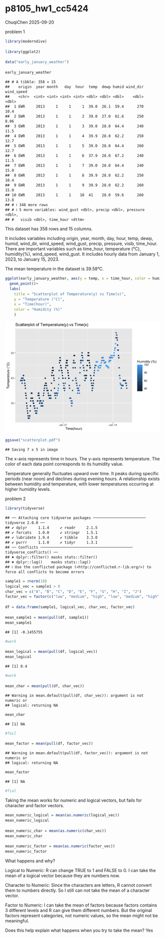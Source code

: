p8105_hw1_cc5424
================
ChuqiChen
2025-09-20

problem 1

``` r
library(moderndive)

library(ggplot2)

data("early_january_weather")

early_january_weather
```

    ## # A tibble: 358 × 15
    ##    origin  year month   day  hour  temp  dewp humid wind_dir wind_speed
    ##    <chr>  <int> <int> <int> <int> <dbl> <dbl> <dbl>    <dbl>      <dbl>
    ##  1 EWR     2013     1     1     1  39.0  26.1  59.4      270      10.4 
    ##  2 EWR     2013     1     1     2  39.0  27.0  61.6      250       8.06
    ##  3 EWR     2013     1     1     3  39.0  28.0  64.4      240      11.5 
    ##  4 EWR     2013     1     1     4  39.9  28.0  62.2      250      12.7 
    ##  5 EWR     2013     1     1     5  39.0  28.0  64.4      260      12.7 
    ##  6 EWR     2013     1     1     6  37.9  28.0  67.2      240      11.5 
    ##  7 EWR     2013     1     1     7  39.0  28.0  64.4      240      15.0 
    ##  8 EWR     2013     1     1     8  39.9  28.0  62.2      250      10.4 
    ##  9 EWR     2013     1     1     9  39.9  28.0  62.2      260      15.0 
    ## 10 EWR     2013     1     1    10  41    28.0  59.6      260      13.8 
    ## # ℹ 348 more rows
    ## # ℹ 5 more variables: wind_gust <dbl>, precip <dbl>, pressure <dbl>,
    ## #   visib <dbl>, time_hour <dttm>

This dataset has 358 rows and 15 columns.

It includes variables including origin, year, month, day, hour, temp,
dewp, humid, wind_dir, wind_speed, wind_gust, precip, pressure, visib,
time_hour. There are important variables such as time_hour, temperature
(°C), humidity(%), wind_speed, wind_gust. It includes hourly data from
January 1, 2023, to January 15, 2023.

The mean temperature in the dataset is 39.58°C.

``` r
ggplot(early_january_weather, aes(y = temp, x = time_hour, color = humid))+
  geom_point()+
  labs(
    title = "Scatterplot of Temperature(y) vs Time(x)",
    y = "Temperature (°C)",
    x = "Time(hour)",
    color = "Humidity (%)"
    )
```

![](p8105_hw1_cc5424_files/figure-gfm/unnamed-chunk-2-1.png)<!-- -->

``` r
ggsave("scatterplot.pdf")
```

    ## Saving 7 x 5 in image

The x-axis represents time in hours. The y-axis represents temperature.
The color of each data point corresponds to its humidity value.

Temperature generally fluctuates upward over time. It peaks during
specific periods (near noon) and declines during evening hours. A
relationship exists between humidity and temperature, with lower
temperatures occurring at higher humidity levels.

problem 2

``` r
library(tidyverse)
```

    ## ── Attaching core tidyverse packages ──────────────────────── tidyverse 2.0.0 ──
    ## ✔ dplyr     1.1.4     ✔ readr     2.1.5
    ## ✔ forcats   1.0.0     ✔ stringr   1.5.1
    ## ✔ lubridate 1.9.4     ✔ tibble    3.3.0
    ## ✔ purrr     1.1.0     ✔ tidyr     1.3.1
    ## ── Conflicts ────────────────────────────────────────── tidyverse_conflicts() ──
    ## ✖ dplyr::filter() masks stats::filter()
    ## ✖ dplyr::lag()    masks stats::lag()
    ## ℹ Use the conflicted package (<http://conflicted.r-lib.org/>) to force all conflicts to become errors

``` r
sample1 = rnorm(10)
logical_vec = sample1 > 0
char_vec = c("A", "B", "C", "D", "E", "F", "G", "H", "I", "J")
factor_vec = factor(c("low", "medium", "high", "low", "medium", "high", "low", "medium", "high", "low"))

df = data.frame(sample1, logical_vec, char_vec, factor_vec)

mean_sample1 = mean(pull(df, sample1))
mean_sample1 
```

    ## [1] -0.1455755

``` r
#work

mean_logical = mean(pull(df, logical_vec))
mean_logical 
```

    ## [1] 0.4

``` r
#work

mean_char = mean(pull(df, char_vec))
```

    ## Warning in mean.default(pull(df, char_vec)): argument is not numeric or
    ## logical: returning NA

``` r
mean_char 
```

    ## [1] NA

``` r
#fail

mean_factor = mean(pull(df, factor_vec))
```

    ## Warning in mean.default(pull(df, factor_vec)): argument is not numeric or
    ## logical: returning NA

``` r
mean_factor 
```

    ## [1] NA

``` r
#fial
```

Taking the mean works for numeric and logical vectors, but fails for
character and factor vectors.

``` r
mean_numeric_logical = mean(as.numeric(logical_vec))
mean_numeric_logical

mean_numeric_char = mean(as.numeric(char_vec))
mean_numeric_char

mean_numeric_factor = mean(as.numeric(factor_vec))
mean_numeric_factor
```

What happens and why?

Logical to Numeric: R can change TRUE to 1 and FALSE to 0. I can take
the mean of a logical vector because they are numbers now.

Character to Numeric: Since the characters are letters, R cannot convert
them to numbers directly. So I still can not take the mean of a
character vector.

Factor to Numeric: I can take the mean of factors because factors
contains 3 different levels and R can give them different numbers. But
the original factors represent categories, not numeric values, so the
mean might not be meaningful.

Does this help explain what happens when you try to take the mean? Yes
